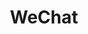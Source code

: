 ---
title: WeChat
distributed: false
offline_messaging: false
no_phone_required: false
open_source: false
open_spec: "?"
e2ee: false
aosp: "?"
multi_device: true
---